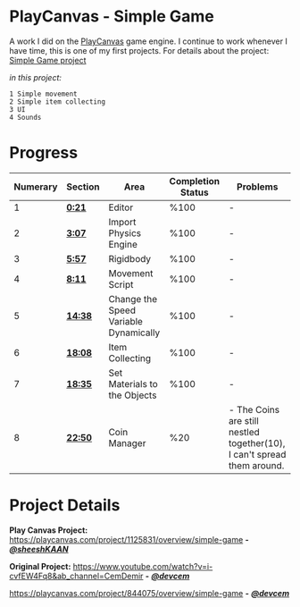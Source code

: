# PlayCanvas - Simple Game
A work I did on the [PlayCanvas](https://playcanvas.com/) game engine. I continue to work whenever I have time, this is one of my first projects. For details about the project: [Simple Game project](https://playcanvas.com/project/1125831/overview/simple-game)

_in this project:_
```
1 Simple movement
2 Simple item collecting
3 UI
4 Sounds
```
# Progress
<table border="0" width="100%">
    <thead>
        <tr>
            <th>Numerary</th>
            <th>Section</th>
            <th>Area</th>
            <th>Completion Status</th>
            <th>Problems</th>
        </tr>
    </thead>
<tbody>
       <tr>
            <td>1</td>
            <td> <b> <a href="https://www.youtube.com/watch?v=i-cvfEW4Fq8">0:21</a> </b> </td>
            <td>Editor</td>
            <td>%100</td>
            <td>-</td>
        </tr>
       <tr>
            <td>2</td>
            <td> <b> <a href="https://www.youtube.com/watch?v=i-cvfEW4Fq8">3:07</a> </b> </td>
            <td>Import Physics Engine</td>
            <td>%100</td>
            <td>-</td>
        </tr>
       <tr>
            <td>3</td>
            <td> <b> <a href="https://www.youtube.com/watch?v=i-cvfEW4Fq8">5:57</a> </b> </td>
            <td>Rigidbody</td>
            <td>%100</td>
            <td>-</td>
        </tr>
       <tr>
            <td>4</td>
            <td> <b> <a href="https://www.youtube.com/watch?v=i-cvfEW4Fq8">8:11</a> </b> </td>
            <td>Movement Script</td>
            <td>%100</td>
            <td>-</td>
        </tr>
       <tr>
            <td>5</td>
            <td> <b> <a href="https://www.youtube.com/watch?v=i-cvfEW4Fq8">14:38</a> </b> </td>
            <td>Change the Speed Variable Dynamically</td>
            <td>%100</td>
            <td>-</td>
        </tr>
       <tr>
            <td>6</td>
            <td> <b> <a href="https://www.youtube.com/watch?v=i-cvfEW4Fq8">18:08</a> </b> </td>
            <td>Item Collecting</td>
            <td>%100</td>
            <td>-</td>
        </tr>
       <tr>
            <td>7</td>
            <td> <b> <a href="https://www.youtube.com/watch?v=i-cvfEW4Fq8">18:35</a> </b> </td>
            <td>Set Materials to the Objects</td>
            <td>%100</td>
            <td>-</td>
        </tr>
       <tr>
            <td>8</td>
            <td> <b> <a href="https://www.youtube.com/watch?v=i-cvfEW4Fq8">22:50</a> </b> </td>
            <td>Coin Manager</td>
            <td>%20</td>
            <td>- The Coins are still nestled together(10), I can't spread them around.</td>
        </tr>
<tbody>
</table>

# Project Details
**Play Canvas Project:** https://playcanvas.com/project/1125831/overview/simple-game **-** _**[@sheeshKAAN](https://github.com/sheeshKAAN)**_

**Original Project:** https://www.youtube.com/watch?v=i-cvfEW4Fq8&ab_channel=CemDemir **-** _**[@devcem](https://github.com/devcem)**_

https://playcanvas.com/project/844075/overview/simple-game **-** _**[@devcem](https://github.com/devcem)**_
